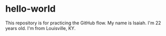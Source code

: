 # hello-world
This repository is for practicing the GitHub flow. 
My name is Isaiah. I'm 22 years old. I'm from Louisville, KY. 
